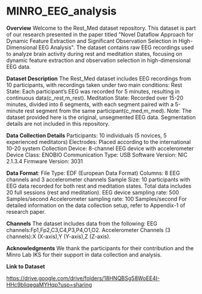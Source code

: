 # MINRO_EEG_analysis
**Overview**
Welcome to the Rest_Med dataset repository. This dataset is part of our research presented in the paper titled "Novel Dataflow Approach for Dynamic Feature Extraction and Significant Observation Selection in High-Dimensional EEG Analysis". The dataset contains raw EEG recordings used to analyze brain activity during rest and meditation states, focusing on dynamic feature extraction and observation selection in high-dimensional EEG data.

**Dataset Description**
The Rest_Med dataset includes EEG recordings from 10 participants, with recordings taken under two main conditions:
    Rest State: Each participant’s EEG was recorded for 5 minutes, resulting in continuous data(c_rest,m_rest).
    Meditation State: Recorded over 15-20 minutes, divided into 6 segments, with each segment paired with a 5-minute rest segment from the same                     participant(c_med,m_med).
    Note: The dataset provided here is the original, unsegmented EEG data. Segmentation details are not included in this repository.

**Data Collection Details**
    Participants: 10 individuals (5 novices, 5 experienced meditators)
    Electrodes: Placed according to the international 10-20 system
    Collection Device: 8-channel EEG device with accelerometer
    Device Class: ENOBIO
    Communication Type: USB
    Software Version: NIC 2.1.3.4
    Firmware Version: 3031

**Data Format**: 
    File Type: EDF (European Data Format)
    Columns: 8 EEG channels and 3 accelerometer channels
    Sample Size: 10 participants with EEG data recorded for both rest and meditation states. Total data includes 20 full sessions (rest and meditation).
    EEG device sampling rate: 500 Samples/second
    Accelerometer sampling rate: 100 Samples/second
    For detailed information on the data collection setup, refer to Appendix-1 of research paper.

**Channels**
The dataset includes data from the following:
    EEG channels:Fp1,Fp2,C3,C4,P3,P4,O1,O2.
    Accelerometer Channels (3 channels):X (X-axis),Y (Y-axis),Z (Z-axis).
    



**Acknowledgments**
We thank the participants for their contribution and the Minro Lab IKS for their support in data collection and analysis.

**Link to Dataset**

https://drive.google.com/drive/folders/18HNQBSg58WoEE4I-HHc9bliqegaMYHqp?usp=sharing

